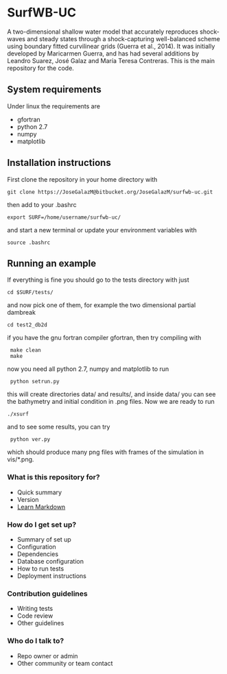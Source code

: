 # SurfWB-UC #

A two-dimensional shallow water model that accurately reproduces shock-waves and steady states through a shock-capturing well-balanced scheme using boundary fitted curvilinear grids (Guerra et al., 2014). It was initially developed by Maricarmen Guerra, and has had several additions by Leandro Suarez, José Galaz and María Teresa Contreras. This is the main repository for the code.

## System requirements
Under linux the requirements are

* gfortran
* python 2.7
* numpy
* matplotlib

## Installation instructions
First clone the repository in your home directory with

    git clone https://JoseGalazM@bitbucket.org/JoseGalazM/surfwb-uc.git

then add to your .bashrc

    export SURF=/home/username/surfwb-uc/

and start a new terminal or update your environment variables with

    source .bashrc

## Running an example

If everything is fine you should go to the tests directory with just

    cd $SURF/tests/

and now pick one of them, for example the two dimensional partial dambreak

    cd test2_db2d

if you have the gnu fortran compiler gfortran, then try compiling with

     make clean
     make

now you need all python 2.7, numpy and matplotlib to run

     python setrun.py

this will create directories data/ and results/, and inside data/ you can see the bathymetry and initial condition in .png files. Now we are ready to run

    ./xsurf

and to see some results, you can try

     python ver.py

which should produce many png files with frames of the simulation in vis/*.png.



### What is this repository for? ###

* Quick summary
* Version
* [Learn Markdown](https://bitbucket.org/tutorials/markdowndemo)

### How do I get set up? ###

* Summary of set up
* Configuration
* Dependencies
* Database configuration
* How to run tests
* Deployment instructions

### Contribution guidelines ###

* Writing tests
* Code review
* Other guidelines

### Who do I talk to? ###

* Repo owner or admin
* Other community or team contact